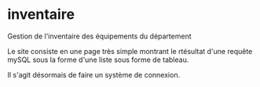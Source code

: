 # inventaire
Gestion de l'inventaire des équipements du département

Le site consiste en une page très simple montrant le rtésultat d'une requête mySQL sous la forme d'une liste sous forme de tableau.

Il s'agit désormais de faire un système de connexion.
